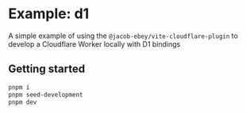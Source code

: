 # Example: d1

A simple example of using the `@jacob-ebey/vite-cloudflare-plugin` to develop a Cloudflare Worker locally with D1 bindings

## Getting started

```bash
pnpm i
pnpm seed-development
pnpm dev
```
